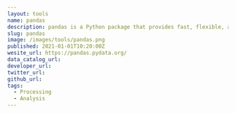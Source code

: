 ```yaml
---
layout: tools
name: pandas
description: pandas is a Python package that provides fast, flexible, and expressive data structures designed to make working with "relational" or "labeled" data both easy and intuitive. It aims to be the fundamental high-level building block for doing practical, real world data analysis in Python. Additionally, it has the broader goal of becoming the most powerful and flexible open source data analysis / manipulation tool available in any language. It is already well on its way towards this goal.
slug: pandas
image: /images/tools/pandas.png
published: 2021-01-01T10:20:00Z
wesite_url: https://pandas.pydata.org/
data_catalog_url:
developer_url:
twitter_url:
github_url:
tags:
  - Processing
  - Analysis
---
```

